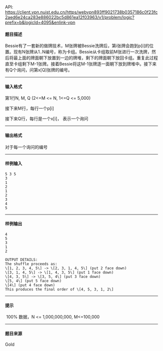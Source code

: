 API: https://client.vpn.nuist.edu.cn/https/webvpn893ff9021738b0357186c0f23fc2aed6e24ca283e886022bc5d861ea12f03963/v1/problem/logic?prefix=b&logicId=4095&enlink-vpn

#### 题目描述

Bessie有了一套新的做牌技术，M张牌被Bessie洗牌后，第i张牌会跑到p\[i\]的位置。现有N张牌从1..N编号，称为卡组。Bessie从卡组取前M张进行一次洗牌，然后将最上面的牌面朝下放置到一边的牌堆，剩下的牌面朝下放回卡组。重复此过程直至卡组剩下M-1张牌。接着Bessie将这M-1张牌逐一面朝下放到牌堆中。接下来有Q个询问，问第x\[Q\]张牌的编号。

---

#### 输入格式

第1行N, M, Q (2<=M <= N, 1<=Q <= 5,000)

接下来M行，每行一个p\[i\]

接下来Q行，每行是一个x\[i\]， 表示一个询问

---

#### 输出格式

对于每一个询问的编号

---

#### 样例输入
```
5 3 5
3
1
2
1
2
3
4
5
```

---

#### 样例输出
```
4
5
3
1
2

OUTPUT DETAILS:
The shuffle proceeds as:
\[1, 2, 3, 4, 5\] -> \[2, 3, 1, 4, 5\] (put 2 face down)
\[3, 1, 4, 5\] -> \[1, 4, 3, 5\] (put 1 face down)
\[4, 3, 5\] -> \[3, 5, 4\] (put 3 face down)
\[5, 4\] (put 5 face down)
\[4\] (put 4 face down)
This produces the final order of \[4, 5, 3, 1, 2\]

```

---

#### 提示

 100% 数据，N <= 1,000,000,000, M<=100,000

---

#### 题目来源

Gold